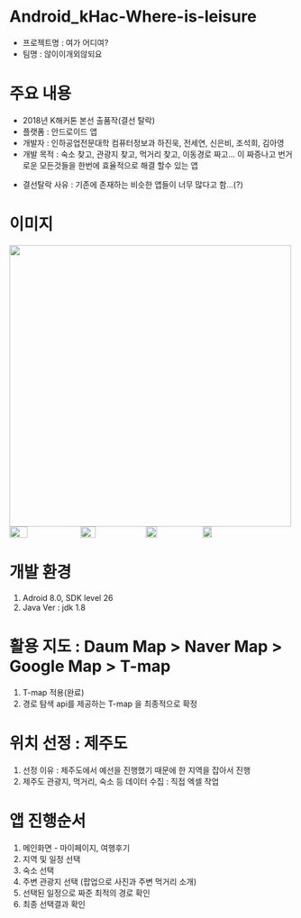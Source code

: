 # Android_kHac-Where-is-leisure
- 프로젝트명 : 여가 어디여?
- 팀명 : 않이이개외않되요

# 주요 내용
- 2018년 K해커톤 본선 출품작(결선 탈락)
- 플랫폼 : 안드로이드 앱
- 개발자 : 인하공업전문대학 컴퓨터정보과 하진욱, 전세연, 신은비, 조석희, 김아영
- 개발 목적 : 숙소 찾고, 관광지 찾고, 먹거리 찾고, 이동경로 짜고... 이 짜증나고 번거로운 모든것들을 한번에 효율적으로 해결 할수 있는 앱
+ 결선탈락 사유 : 기존에 존재하는 비슷한 앱들이 너무 많다고 함...(?)

# 이미지
<img src = "https://github.com/BrokenMental/Android_kHac-Where-is-leisure/blob/master/readme_img/1.png?raw=true" width="500px">
<div style="display:flex">
  <img src = "https://github.com/BrokenMental/Android_kHac-Where-is-leisure/blob/master/readme_img/2.png?raw=true" width="25%">
  <img src = "https://github.com/BrokenMental/Android_kHac-Where-is-leisure/blob/master/readme_img/3.png?raw=true" width="23%">
  <img src = "https://github.com/BrokenMental/Android_kHac-Where-is-leisure/blob/master/readme_img/4.png?raw=true" width="20%">
  <img src = "https://github.com/BrokenMental/Android_kHac-Where-is-leisure/blob/master/readme_img/5.png?raw=true" width="18%">
</div>

# 개발 환경
1. Adroid 8.0, SDK level 26
2. Java Ver : jdk 1.8

# 활용 지도 : Daum Map > Naver Map > Google Map > T-map
1. T-map 적용(완료)
2. 경로 탐색 api를 제공하는 T-map 을 최종적으로 확정

# 위치 선정 : 제주도
1. 선정 이유 : 제주도에서 예선을 진행했기 때문에 한 지역을 잡아서 진행
2. 제주도 관광지, 먹거리, 숙소 등 데이터 수집 : 직접 엑셀 작업

# 앱 진행순서
1. 메인화면 - 마이페이지, 여행후기
2. 지역 및 일정 선택
3. 숙소 선택
4. 주변 관광지 선택 (팝업으로 사진과 주변 먹거리 소개)
5. 선택된 일정으로 짜준 최적의 경로 확인
6. 최종 선택결과 확인
